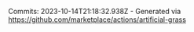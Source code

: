 Commits: 2023-10-14T21:18:32.938Z - Generated via https://github.com/marketplace/actions/artificial-grass
<br>
